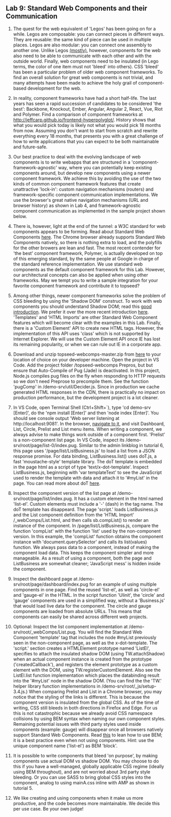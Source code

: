 ## Lab 9: Standard Web Components and their Communication 

1. The quest for the web equivalent of 'Legos' has been going on for a while. Legos are composable: you can connect pieces in different ways. They are reusable: the same kind of piece can be used in multiple places. Legos are also modular: you can connect one assembly to another one. Unlike Legos <a href='https://www.kickstarter.com/projects/1068475467/brixo-building-blocks-meet-electricity-and-iot' target='_blank'>(mostly)</a>, however, components for the web also need to be able to communicate with each other and with the outside world. Finally, web components need to be insulated (in Lego terms, the color of one item must not 'bleed' into others). CSS 'bleed' has been a particular problem of older web component frameworks. To find an overall solution for great web components is not trivial, and many attempts have been made to achieve the holy grail of component-based development for the web.

2. In reality, component frameworks have had a short half-life. The last years has seen a rapid succession of candidates to be considered 'the best': Backbone, Knockout, Ember, Angular, Angular 2, React, Vue, Riot and Polymer. Find a comparison of component frameworks at <a href='http://jeffcarp.github.io/frontend-hyperpolyglot/' target='_blank'>http://jeffcarp.github.io/frontend-hyperpolyglot/</a>. History shows that what you would pick today is likely not what you would pick 18 months from now. Assuming you don't want to start from scratch and rewrite everything every 18 months, that presents you with a great challenge of how to write applications that you can expect to be both maintainable and future-safe.

3. Our best practice to deal with the evolving landscape of web components is to write webapps that are structured in a 'component-framework-agnostic' way, where you can potentially keep existing components around, but develop new components using a newer component framework. We achieve this by avoiding the use of the two kinds of common component framework features that create unattractive 'lock-in': custom navigation mechanisms (routers) and framework-specific component communication implementations. We use the browser's great native navigation mechanisms (URL and browser history) as shown in Lab 4, and framework-agnostic component communication as implemented in the sample project shown below. 

4. There is, however, light at the end of the tunnel: a W3C standard for web components appears to be forming.  Read about Standard Web Components <a href='https://en.wikipedia.org/wiki/Web_Components' target='_blank'>here</a>. The Chrome browser already supports Standard Web Components natively, so there is nothing extra to load, and the polyfills for the other browers are lean and fast. The most recent contender for 'the best' component framework, Polymer, is actually developed on top of this emerging standard, by the same people at Google in charge of the standard reference implementation. We use standard web components as the default component framework for this Lab. However, our architectural concepts can also be applied when using other frameworks. May we tempt you to write a sample integration for your favorite component framework and contribute it to topseed?

5. Among other things, newer component frameworks solve the problem of CSS bleeding by using the 'Shadow DOM' construct. To work with web components you should understand Shadow DOM; read this <a href='https://www.html5rocks.com/en/tutorials/webcomponents/shadowdom/' target='_blank'>good introduction</a>. We prefer it over the more recent introduction 
<a href='https://developers.google.com/web/fundamentals/getting-started/primers/shadowdom' target='_blank'>here</a>. 'Templates' and 'HTML Imports' are other Standard Web Component features which will become clear with the examples in this Lab. Finally, there is a 'Custom Element' API to create new HTML tags. However, the implementation of this API uses 'class' which is not supported by Internet Explorer. We will use the Custom Element API once IE has lost its remaining popularity, or when we can rule out IE in a corporate app. 

6. Download and unzip topseed-webcomps-master.zip from <a href='https://github.com/topseed/topseed-webcomps' target='_blank'>here</a> to your location of choice on your developer machine. Open the project in VS Code. Add the project folder /topseed-webcomps Prepros, but but ensure that Auto-Compile of Pug (Jade) is deactivated. In this project, Node.js compiles pug files on the fly when responding to HTTP requests so we don't need Preprose to precompile them. See the function 'pugComp' in /demo-srv/util/Decider.js. Since in production we cache generated HTML responses in the CDN, there is practically no impact on production performance, but the development project is a lot cleaner. 

7. In VS Code, open Terminal Shell (Ctrl+Shift+`), type 'cd demo-srv [Enter]', do the 'npm install [Enter]' and then 'node index [Enter]'.
You should see console output 'Web server listening at http://localhost:9081'. In the browser, <a href='http://localhost:9081' target='_blank'>navigate to it</a>, and visit Dashboard, List, Circle, Prelist and List menu items. When writing a component, we always advise to make things work outside of a component first. 'Prelist' is a non-component list page. In VS Code, inspect its /demo-srv/root/page/list-0/index.pug. Similar to the admin linkblog in tutorial 6, this page uses '/page/list/ListBusiness.js' to load a list from a JSON response promise. For data binding, ListBusiness.list() uses doT.js, a fast 'moustache-style' template library. The doT template is embedded in the page html as a script of type 'text/x-dot-template'. Inspect ListBusiness.js, beginning with 'var templateText' to see the JavaScript used to render the template with data and attach it to '#myList' in the page. You can read more about doT <a href='http://www.javascriptoo.com/dot-js' target='_blank'>here</a>.

8. Inspect the component version of the list page at /demo-srv/root/page/list/index.pug. It has a custom element in the html named 'list-el'. Custom elements must include a '-' (dash) in the tag name. The doT template has disappeard. The page 'script.' loads ListBusiness.js and the List component definition from the 'HTML Import' /_webComps/List.html, and then calls sb.compList() to render an instance of the component. In /page/list/ListBusiness.js, compare the function 'compList' with the function 'list' used by the non-component version. In this example, the 'compList' function obtains the component instance with 'document.querySelector' and calls its list(values) function. We always pass data to a component, instead of making the component load data. This keeps the component simpler and more manageable. As a result of using a component, both the page and ListBusiness are somewhat cleaner; 'JavaScript mess' is hidden inside the component.

9. Inspect the dashboard page at /demo-srv/root/page/dashboard/index.pug for an example of using multiple components in one page. Find the reused 'list-el', as well as 'circle-el' and 'gauge-el' in the HTML. In the script function 'UIinit', the 'circle' and 'gauge' components are used in a simplified way, without a 'Business.js' that would load live data for the component. The circle and gauge components are loaded from absolute URLs. This means that components can easily be shared across different web projects.

10. Optional: Inspect the list component implementation at /demo-srv/root/\_webComps/List.pug. You will find the Standard Web Component 'template' tag that includes the node #myList previously seen in the non-component page, as well as the x-dot-template. The 'script.' section creates a HTMLElement prototype named 'ListEl', specifies to attach the insulated shadow DOM (using TW.attachShadow) when an actual component instance is created from the prototype ('createdCallback'), and registers the element prototype as a custom element with the DOM, using TW.registerCustomElement. Also see the ListEl.list function implementation which places the databinding result into the '#myList' node in the shadow DOM. (You can find the the 'TW.' helper library function implementations in /demo-srv/root/\_js/setup-3.4.js.) When comparing Prelist and List in a Chrome browser, you may notice that the styling of the links is different. This is because the component version is insulated from the global CSS. As of the time of writing, CSS still bleeds in both directions in Firefox and Edge. For us this is not catastrophic because we already avoid CSS namespace collisions by using BEM syntax when naming our own component styles. Remaining potential issues with third party styles used inside components (example: gauge) will disappear once all browsers natively support Standard Web Components. Read <a href='https://csswizardry.com/2013/01/mindbemding-getting-your-head-round-bem-syntax/' target='_blank'>this</a> to lean how to use BEM; it is a best practice even when not using components. Hint: use the unique component name ('list-el') as BEM 'block'.

11. It is possible to write components that bleed 'on purpose', by making components use actual DOM vs shadow DOM. You may choose to do this if you have a well-managed, globally applicable CSS regime (ideally using BEM throughout), and are not worried about 3rd party style bleeding. Or you can use SASS to bring global CSS styles into the component, analog to using mainA.css inline with AMP as shown in tutorial 5.

12. We like creating and using components when it make us more productive, and the code becomes more maintainable. We decide this per use case. Be your own judge!



